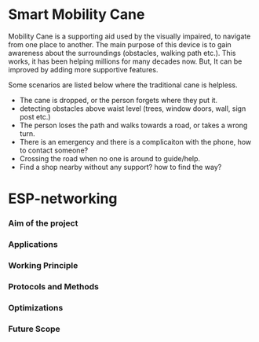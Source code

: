 # Smart Mobility Cane

Mobility Cane is a supporting aid used by the visually impaired, to navigate from one place to another. The main purpose of this device is to gain awareness about the surroundings (obstacles, walking path etc.). This works, it has been helping millions for many decades now. But, It can be improved by adding more supportive features.

Some scenarios are listed below where the traditional cane is helpless.
- The cane is dropped, or the person forgets where they put it.
- detecting obstacles above waist level (trees, window doors, wall, sign post etc.)
- The person loses the path and walks towards a road, or takes a wrong turn.
- There is an emergency and there is a complicaiton with the phone, how to contact someone?
- Crossing the road when no one is around to guide/help.
- Find a shop nearby without any support? how to find the way?


# ESP-networking
### Aim of the project
### Applications
### Working Principle
### Protocols and Methods
### Optimizations
### Future Scope
